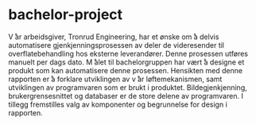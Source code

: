 # bachelor-project
V ̊ar arbeidsgiver, Tronrud Engineering, har et ønske om  ̊a delvis automatisere gjenkjenningsprosessen av deler de videresender til overflatebehandling hos eksterne leverandører. Denne prosessen utføres manuelt per dags dato. M ̊alet til bachelorgruppen har vært  ̊a designe et produkt som kan automatisere denne prosessen. Hensikten med denne rapporten er  ̊a forklare utviklingen av v ̊ar løftemekanismen, samt utviklingen av programvaren som er brukt i produktet. Bildegjenkjenning, brukergrensesnittet og databaser er de store delene av programvaren. I tillegg fremstilles valg av komponenter og begrunnelse for design i rapporten.
